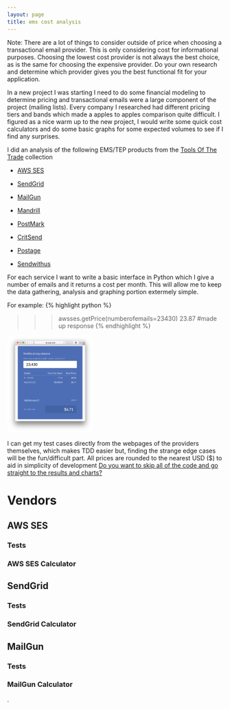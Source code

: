 ```yaml
---
layout: page
title: ems cost analysis
---
```


<p class="message">
  Note: There are a lot of things to consider outside of price when choosing a transactional email provider. This is only considering cost for informational purposes. Choosing the lowest cost provider is not always the best choice, as is the same for choosing the expensive provider. Do your own research and determine which provider gives you the best functional fit for your application.
</p>
In a new project I was starting I need to do some financial modeling to determine pricing and transactional emails were a large component of the project (mailing lists). Every company I researched had different pricing tiers and bands which made a apples to apples comparison quite difficult. I figured as a nice warm up to the new project, I would write some quick cost calculators and do some basic graphs for some expected volumes to see if I find any surprises.

I did an analysis of the following EMS/TEP products from the [Tools Of The Trade](https://github.com/cjbarber/ToolsOfTheTrade#transactional-email) collection

* [AWS SES](https://aws.amazon.com/ses/)
* [SendGrid](http://sendgrid.com/)
* [MailGun](http://www.mailgun.com/)

* [Mandrill](http://mandrill.com/)
* [PostMark](https://postmarkapp.com/)
* [CritSend](http://www.critsend.com/)
* [Postage](http://postageapp.com/)
* [Sendwithus](https://www.sendwithus.com/)

For each service I want to write a basic interface in Python which I give a number of emails and it returns a cost per month. This will allow me to keep the data gathering, analysis and graphing portion extermely simple.

For example:
{% highlight python %}
>>> awsses.getPrice(numberofemails=23430)
23.87 #made up response
{% endhighlight %}


<img class="parafloat" src="/public/images/ems/cost-calculator.png" width="200" padding="20">

I can get my test cases directly from the webpages of the providers themselves, which makes TDD easier but, finding the strange edge cases will be the fun/difficult part. All prices are rounded to the nearest USD ($) to aid in simplicity of development [Do you want to skip all of the code and go straight to the results and charts?](#results)

# Vendors

## AWS SES

### Tests
<script src="https://gist-it.appspot.com/github/adamgilman/ems-costing/blob/master/tests/tests_awsses.py"></script>

### AWS SES Calculator
<script src="https://gist-it.appspot.com/github/adamgilman/ems-costing/blob/master/vendors/awsses.py"></script>

## SendGrid

### Tests
<script src="https://gist-it.appspot.com/github/adamgilman/ems-costing/blob/master/tests/tests_sendgrid.py"></script>

### SendGrid Calculator
<script src="https://gist-it.appspot.com/github/adamgilman/ems-costing/blob/master/vendors/sendgrid.py"></script>

## MailGun

### Tests
<script src="https://gist-it.appspot.com/github/adamgilman/ems-costing/blob/master/tests/tests_mailgun.py"></script>

### MailGun Calculator
<script src="https://gist-it.appspot.com/github/adamgilman/ems-costing/blob/master/vendors/mailgun.py"></script>

.
